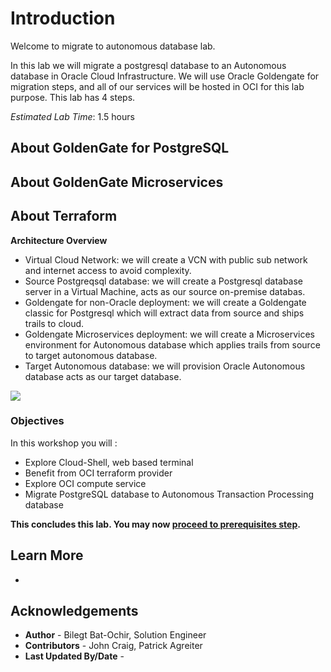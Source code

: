 # Introduction

Welcome to migrate to autonomous database lab.

In this lab we will migrate a postgresql database to an Autonomous database in Oracle Cloud Infrastructure. We will use Oracle Goldengate for migration steps, and all of our services will be hosted in OCI for this lab purpose. This lab has 4 steps. 

*Estimated Lab Time*: 1.5 hours

## About GoldenGate for PostgreSQL

## About GoldenGate Microservices

## About Terraform 


**Architecture Overview**

- Virtual Cloud Network: we will create a VCN with public sub network and internet access to avoid complexity.
- Source Postgreqsql database: we will create a Postgresql database server in a Virtual Machine, acts as our source on-premise databas.
- Goldengate for non-Oracle deployment: we will create a Goldengate classic for Postgresql which will extract data from source and ships trails to cloud.
- Goldengate Microservices deployment: we will create a Microservices environment for Autonomous database which applies trails from source to target autonomous database.
- Target Autonomous database: we will provision Oracle Autonomous database acts as our target database.

![](/files/architecture.png)

### Objectives

In this workshop you will :
* Explore Cloud-Shell, web based terminal
* Benefit from OCI terraform provider
* Explore OCI compute service
* Migrate PostgreSQL database to Autonomous Transaction Processing database

**This concludes this lab. You may now [proceed to prerequisites step](#next).**



## Learn More

* 

## Acknowledgements

* **Author** - Bilegt Bat-Ochir, Solution Engineer
* **Contributors** - John Craig, Patrick Agreiter
* **Last Updated By/Date** -


